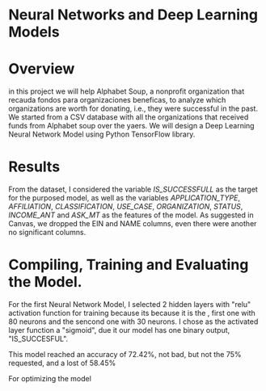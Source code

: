 # Neural Networks and Deep Learning Models

# Overview
 in this project we will help Alphabet Soup, a nonprofit organization that recauda fondos para organizaciones beneficas, to analyze which organizations are worth for donating, i.e., they were successful in the past.  We started from a CSV database with all the organizations that received funds  from Alphabet soup over the yaers. We will design a Deep Learning Neural Network Model using Python TensorFlow library.

 # Results
 From the dataset, I considered the variable *IS_SUCCESSFULL* as the target for the purposed model, as well as  the variables *APPLICATION_TYPE*, *AFFILIATION*, *CLASSIFICATION*, *USE_CASE*, *ORGANIZATION*, *STATUS*,  *INCOME_ANT* and *ASK_MT*  as the features of the model. As suggested in Canvas, we dropped the EIN and NAME columns, even there were another no significant columns.

 # Compiling, Training and Evaluating the Model.
 For the first Neural Network Model, I selected 2 hidden layers with "relu" activation function for training because its because it is the , first one with 80 neurons and the sencond one with 30 neurons. I chose as the activated layer function a "sigmoid", due it our model has one binary output, "IS_SUCCESFUL".

 This model reached an accuracy of  72.42%, not bad, but not the 75% requested, and a lost of 58.45%

 For optimizing the model 









